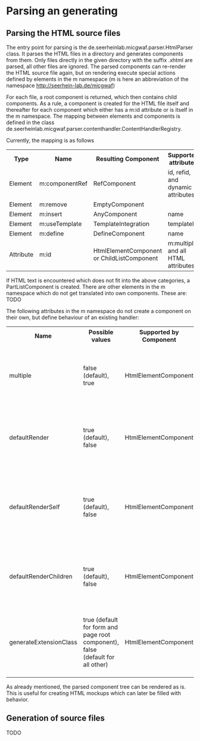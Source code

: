 Parsing an generating
=====================

Parsing the HTML source files
-----------------------------

The entry point for parsing is the de.seerheinlab.micgwaf.parser.HtmlParser class.
It parses the HTML files in a directory and generates components from them.
Only files directly in the given directory with the suffix .xhtml are parsed, all other files are ignored.
The parsed components can re-render the HTML source file again,
but on rendering execute special actions defined by elements in the m namespace
(m is here an abbreviation of the namespace http://seerhein-lab.de/micgwaf)

For each file, a root component is returned, which then contains child components.
As a rule, a component is created for the HTML file itself and thereafter for each component which either has
a m:id attribute or is itself in the m namespace.
The mapping between elements and components is defined in the class
de.seerheinlab.micgwaf.parser.contenthandler.ContentHandlerRegistry.

Currently, the mapping is as follows

<table>
  <tr>
    <th>Type</th>
    <th>Name</th>
    <th>Resulting Component</th>
    <th>Supported attributes</th>
  </tr>
  <tr>
    <td>Element</td>
    <td>m:componentRef</td>
    <td>RefComponent</td>
    <td>id, refid, and dynamic attributes</td>
  </tr>
  <tr>
    <td>Element</td>
    <td>m:remove</td>
    <td>EmptyComponent</td>
    <td></td>
  </tr>
  <tr>
    <td>Element</td>
    <td>m:insert</td>
    <td>AnyComponent</td>
    <td>name</td>
  </tr>
  <tr>
    <td>Element</td>
    <td>m:useTemplate</td>
    <td>TemplateIntegration</td>
    <td>templateId</td>
  </tr>
  <tr>
    <td>Element</td>
    <td>m:define</td>
    <td>DefineComponent</td>
    <td>name</td>
  </tr>
  <tr>
    <td>Attribute</td>
    <td>m:id</td>
    <td>HtmlElementComponent or ChildListComponent</td>
    <td>m:multiple, and all HTML attributes</td>
  </tr>
</table>

If HTML text is encountered which does not fit into the above categories, a PartListComponent is created.
There are other elements in the m namespace which do not get translated into own components.
These are: TODO

The following attributes in the m namespace do not create a component on their own, 
but define behaviour of an existing handler: 

<table>
  <tr>
    <th>Name</th>
    <th>Possible values</th>
    <th>Supported by Component</th>
    <th>Description</th>
  </tr>
  <tr>
    <td>multiple</td>
    <td>false (default), true</td>
    <td>HtmlElementComponent</td>
    <td>The component defined by this handler can be repeated multiple (0..n) times.</td>
  </tr>
  <tr>
    <td>defaultRender</td>
    <td>true (default), false</td>
    <td>HtmlElementComponent</td>
    <td>Whether by default render this component and its children (true) or not (false).</td>
  </tr>
  <tr>
    <td>defaultRenderSelf</td>
    <td>true (default), false</td>
    <td>HtmlElementComponent</td>
    <td>Whether by default render this component (true) or not (false); rendering the children remains unaffected.</td>
  </tr>
  <tr>
    <td>defaultRenderChildren</td>
    <td>true (default), false</td>
    <td>HtmlElementComponent</td>
    <td>Whether by default render the children of this component (true) or not (false).</td>
  </tr>
  <tr>
    <td>generateExtensionClass</td>
    <td>true (default for form and page root component), false (default for all other)</td>
    <td>HtmlElementComponent</td>
    <td>Whether to create an extension class which can then be overwritten to change its behavior.</td>
  </tr>
</table>


As already mentioned, the parsed component tree can be rendered as is.
This is useful for creating HTML mockups which can later be filled with behavior.

Generation of source files
--------------------------

TODO